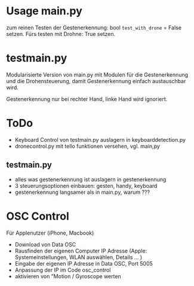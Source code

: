 # Usage main.py

zum reinen Testen der Gestenerkennung:
bool `test_with_drone` = False setzen. Fürs testen mit Drohne: True setzen.

# testmain.py

Modularisierte Version von main.py mit Modulen für die Gestenerkennung und die Drohensteuerung, damit Gestenerkennung einfach austauschbar wird.

Gestenerkennung nur bei rechter Hand, linke Hand wird ignoriert.

# ToDo

- Keyboard Control von testmain.py auslagern in keyboarddetection.py
- dronecontrol.py mit tello funktionen versehen, vgl. main,py

## testmain.py

- alles was gestenerkennung ist auslagern in gestenerkennung
- 3 steuerungsoptionen einbauen: gesten, handy, keyboard
- gestenerkennung langsamer als in main.py, warum ???

# OSC Control

Für Applenutzer (iPhone, Macbook)

- Download von Data OSC
- Rausfinden der eigenen Computer IP Adresse (Apple: Systemeinstellungen, WLAN auswählen, Details … )
- Eingabe der eigenen IP Adresse in Data OSC, Port 5005
- Anpassung der IP im Code osc_control
- aktivieren von "Motion / Gyroscope werten

